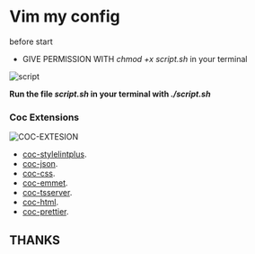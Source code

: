 # Vim my config
before start
* GIVE PERMISSION WITH *chmod +x script.sh* in your terminal

![script](https://cdn.pixabay.com/photo/2015/06/24/15/45/code-820275_960_720.jpg)

**Run the file _script.sh_ in your terminal with _./script.sh_**
### Coc Extensions
![COC-EXTESION](https://user-images.githubusercontent.com/251450/55285193-400a9000-53b9-11e9-8cff-ffe4983c5947.gif)

* [coc-stylelintplus](https://github.com/bmatcuk/coc-stylelintplus). 
* [coc-json](https://github.com/neoclide/coc-json).
* [coc-css](https://github.com/neoclide/coc-css).
* [coc-emmet](https://github.com/neoclide/coc-emmet).
* [coc-tsserver](https://github.com/neoclide/coc-tsserver).
* [coc-html](https://github.com/neoclide/coc-html).
* [coc-prettier](https://github.com/neoclide/coc-prettier).

## THANKS

